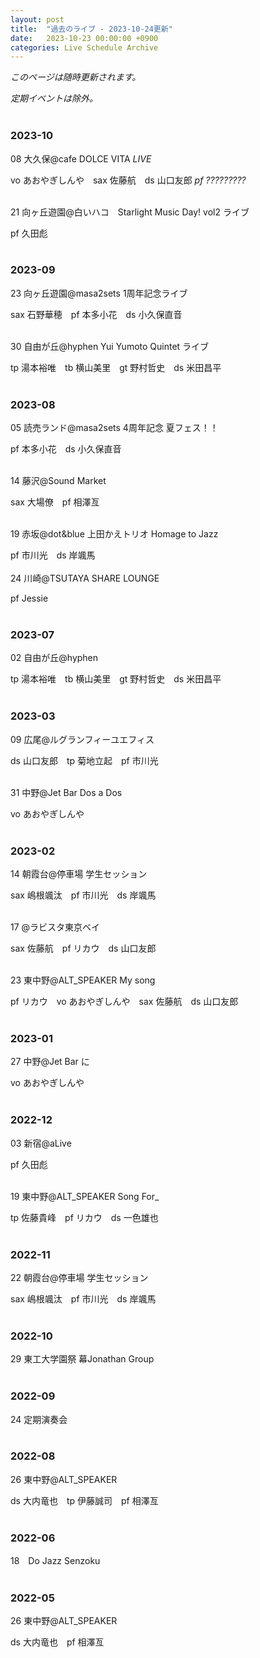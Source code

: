 ```yaml
---
layout: post
title:  "過去のライブ - 2023-10-24更新"
date:   2023-10-23 00:00:00 +0900
categories: Live Schedule Archive
---
```


_このページは随時更新されます。_

_定期イベントは除外。_
<br><br>

### 2023-10

08 大久保@cafe DOLCE VITA _LIVE_

vo あおやぎしんや　sax 佐藤航　ds 山口友郎 _pf_ _?????????_
<br><br>

21 向ヶ丘遊園@白いハコ　Starlight Music Day! vol2 ライブ

pf 久田彪
<br><br>

### 2023-09

23 向ヶ丘遊園@masa2sets 1周年記念ライブ

sax 石野華穂　pf 本多小花　ds 小久保直音
<br><br>

30 自由が丘@hyphen Yui Yumoto Quintet ライブ

tp 湯本裕唯　tb 横山美里　gt 野村哲史　ds 米田昌平
<br><br>

### 2023-08

05 読売ランド@masa2sets 4周年記念 夏フェス！！

pf 本多小花　ds 小久保直音
<br><br>

14 藤沢@Sound Market

sax 大場僚　pf 相澤亙
<br><br>

19 赤坂@dot&blue 上田かえトリオ Homage to Jazz

pf 市川光　ds 岸颯馬
<br><br>
24 川崎@TSUTAYA SHARE LOUNGE 

pf Jessie
<br><br>

### 2023-07

02 自由が丘@hyphen

tp 湯本裕唯　tb 横山美里　gt 野村哲史　ds 米田昌平
<br><br>

### 2023-03

09 広尾@ルグランフィーユエフィス

ds 山口友郎　tp 菊地立起　pf 市川光
<br><br>

31 中野@Jet Bar Dos a Dos

vo あおやぎしんや
<br><br>

### 2023-02

14 朝霞台@停車場 学生セッション

sax 嶋根颯汰　pf 市川光　ds 岸颯馬
<br><br>

17 @ラビスタ東京ベイ

sax 佐藤航　pf リカウ　ds 山口友郎
<br><br>

23 東中野@ALT_SPEAKER My song

pf リカウ　vo あおやぎしんや　sax 佐藤航　ds 山口友郎
<br><br>

### 2023-01

27 中野@Jet Bar に

vo あおやぎしんや
<br><br>

### 2022-12

03 新宿@aLive

pf 久田彪
<br><br>

19 東中野@ALT_SPEAKER Song For_

tp 佐藤貴峰　pf リカウ　ds 一色雄也
<br><br>

### 2022-11

22 朝霞台@停車場 学生セッション

sax 嶋根颯汰　pf 市川光　ds 岸颯馬
<br><br>

### 2022-10

29 東工大学園祭 幕Jonathan Group
<br><br>

### 2022-09

24 定期演奏会
<br><br>

### 2022-08

26 東中野@ALT_SPEAKER

ds 大内竜也　tp 伊藤誠司　pf 相澤亙
<br><br>

### 2022-06

18　Do Jazz Senzoku
<br><br>

### 2022-05

26 東中野@ALT_SPEAKER

ds 大内竜也　pf 相澤亙
<br><br>
